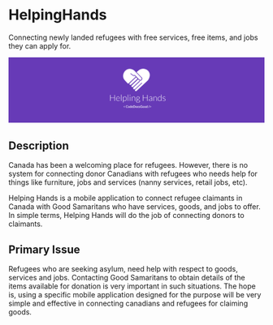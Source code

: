 # HelpingHands
Connecting newly landed refugees with free services, free items, and jobs they can apply for.

![Image of Yaktocat](https://github.com/CodeDoesGood/HelpingHands/blob/master/art-work/SocialBanners/HelpingHands_banner.png)

## Description
Canada has been a welcoming place for refugees. However, there is no system for connecting donor Canadians with refugees who needs help for things like furniture, jobs and services (nanny services, retail jobs, etc). 

Helping Hands is a mobile application to connect refugee claimants in Canada with Good Samaritans who have services, goods, and jobs to offer. In simple terms, Helping Hands will do the job of connecting donors to claimants.

## Primary Issue
Refugees who are seeking asylum, need help with respect to goods, services and jobs. Contacting Good Samaritans to obtain details of the items available for donation is very important in such situations. The hope is, using a specific mobile application designed for the purpose will be very simple and effective in connecting canadians and refugees for claiming goods.


